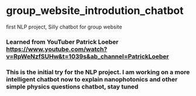 # group_website_introdution_chatbot
first NLP project, Silly chatbot for group website

### Learned from YouTuber Patrick Loeber  https://www.youtube.com/watch?v=RpWeNzfSUHw&t=1039s&ab_channel=PatrickLoeber


### This is the initial try for the NLP project. I am working on a more intelligent chatbot now to explain nanophotonics and other simple physics questions chatbot, stay tuned 
